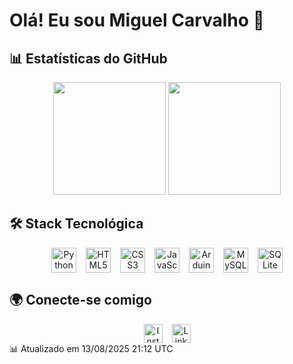 # Olá! Eu sou Miguel Carvalho 👋

## 📊 Estatísticas do GitHub

<div align="center">
  <!-- Cartão de estatísticas gerais -->
  <img height="180em" src="https://github-readme-stats.vercel.app/api?username=MiguelGamer007&show_icons=true&theme=dracula&include_all_commits=true&count_private=true&hide=prs,issues"/>
  
  <!-- Gráfico de linguagens (incluindo privados) -->
  <img height="180em" src="https://github-readme-stats.vercel.app/api/top-langs/?username=MiguelGamer007&layout=donut-vertical&theme=dracula&hide=html,css&langs_count=6&exclude_repo=github-readme-stats&hide_border=true&card_width=400&size_weight=0.5&count_weight=0.5"/>
</div>

## 🛠️ Stack Tecnológica

<div align="center" style="display: flex; justify-content: center; gap: 15px; flex-wrap: wrap;">
  <img src="https://cdn.jsdelivr.net/gh/devicons/devicon/icons/python/python-original.svg" width="40" height="40" alt="Python"/>
  <img src="https://cdn.jsdelivr.net/gh/devicons/devicon/icons/html5/html5-original.svg" width="40" height="40" alt="HTML5"/>
  <img src="https://cdn.jsdelivr.net/gh/devicons/devicon/icons/css3/css3-original.svg" width="40" height="40" alt="CSS3"/>
  <img src="https://cdn.jsdelivr.net/gh/devicons/devicon/icons/javascript/javascript-original.svg" width="40" height="40" alt="JavaScript"/>
  <img src="https://cdn.jsdelivr.net/gh/devicons/devicon/icons/arduino/arduino-original.svg" width="40" height="40" alt="Arduino"/>
  <img src="https://cdn.jsdelivr.net/gh/devicons/devicon/icons/mysql/mysql-original.svg" width="40" height="40" alt="MySQL"/>
  <img src="https://cdn.jsdelivr.net/gh/devicons/devicon/icons/sqlite/sqlite-original.svg" width="40" height="40" alt="SQLite"/>
</div>

## 🌍 Conecte-se comigo

<div align="center" style="display: flex; justify-content: center; gap: 15px;">
  <a href="https://www.instagram.com/miguel._.sla2">
    <img src="https://upload.wikimedia.org/wikipedia/commons/e/e7/Instagram_logo_2016.svg" width="30" height="30" alt="Instagram"/>
  </a>
  <a href="https://www.linkedin.com/in/miguel-carvalho-5600541a1">
    <img src="https://upload.wikimedia.org/wikipedia/commons/c/ca/LinkedIn_logo_initials.png" width="30" height="30" alt="LinkedIn"/>
  </a>
</div>
📊 Atualizado em 13/08/2025 21:12 UTC
